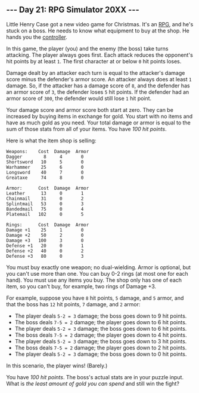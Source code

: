 ## \--- Day 21: RPG Simulator 20XX ---

Little Henry Case got a new video game for Christmas. It's an
[RPG](https://en.wikipedia.org/wiki/Role-playing_video_game), and he's stuck
on a boss. He needs to know what equipment to buy at the shop. He hands you
the [controller](https://en.wikipedia.org/wiki/Game_controller).

In this game, the player (you) and the enemy (the boss) take turns attacking.
The player always goes first. Each attack reduces the opponent's hit points by
at least `1`. The first character at or below `0` hit points loses.

Damage dealt by an attacker each turn is equal to the attacker's damage score
minus the defender's armor score. An attacker always does at least `1` damage.
So, if the attacker has a damage score of `8`, and the defender has an armor
score of `3`, the defender loses `5` hit points. If the defender had an armor
score of `300`, the defender would still lose `1` hit point.

Your damage score and armor score both start at zero. They can be increased by
buying items in exchange for gold. You start with no items and have as much
gold as you need. Your total damage or armor is equal to the sum of those
stats from all of your items. You have _100 hit points_.

Here is what the item shop is selling:

    
    
    Weapons:    Cost  Damage  Armor
    Dagger        8     4       0
    Shortsword   10     5       0
    Warhammer    25     6       0
    Longsword    40     7       0
    Greataxe     74     8       0
    
    Armor:      Cost  Damage  Armor
    Leather      13     0       1
    Chainmail    31     0       2
    Splintmail   53     0       3
    Bandedmail   75     0       4
    Platemail   102     0       5
    
    Rings:      Cost  Damage  Armor
    Damage +1    25     1       0
    Damage +2    50     2       0
    Damage +3   100     3       0
    Defense +1   20     0       1
    Defense +2   40     0       2
    Defense +3   80     0       3
    

You must buy exactly one weapon; no dual-wielding. Armor is optional, but you
can't use more than one. You can buy 0-2 rings (at most one for each hand).
You must use any items you buy. The shop only has one of each item, so you
can't buy, for example, two rings of Damage +3.

For example, suppose you have `8` hit points, `5` damage, and `5` armor, and
that the boss has `12` hit points, `7` damage, and `2` armor:

  * The player deals `5-2 = 3` damage; the boss goes down to 9 hit points.
  * The boss deals `7-5 = 2` damage; the player goes down to 6 hit points.
  * The player deals `5-2 = 3` damage; the boss goes down to 6 hit points.
  * The boss deals `7-5 = 2` damage; the player goes down to 4 hit points.
  * The player deals `5-2 = 3` damage; the boss goes down to 3 hit points.
  * The boss deals `7-5 = 2` damage; the player goes down to 2 hit points.
  * The player deals `5-2 = 3` damage; the boss goes down to 0 hit points.

In this scenario, the player wins! (Barely.)

You have _100 hit points_. The boss's actual stats are in your puzzle input.
What is _the least amount of gold you can spend_ and still win the fight?

